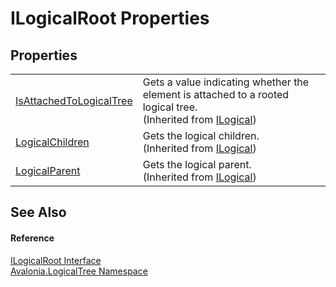 # ILogicalRoot Properties




## Properties
<table>
<tr>
<td><a href="P_Avalonia_LogicalTree_ILogical_IsAttachedToLogicalTree">IsAttachedToLogicalTree</a></td>
<td>Gets a value indicating whether the element is attached to a rooted logical tree.<br />(Inherited from <a href="T_Avalonia_LogicalTree_ILogical">ILogical</a>)</td>
</tr>
<tr>
<td><a href="P_Avalonia_LogicalTree_ILogical_LogicalChildren">LogicalChildren</a></td>
<td>Gets the logical children.<br />(Inherited from <a href="T_Avalonia_LogicalTree_ILogical">ILogical</a>)</td>
</tr>
<tr>
<td><a href="P_Avalonia_LogicalTree_ILogical_LogicalParent">LogicalParent</a></td>
<td>Gets the logical parent.<br />(Inherited from <a href="T_Avalonia_LogicalTree_ILogical">ILogical</a>)</td>
</tr>
</table>

## See Also


#### Reference
<a href="T_Avalonia_LogicalTree_ILogicalRoot">ILogicalRoot Interface</a>  
<a href="N_Avalonia_LogicalTree">Avalonia.LogicalTree Namespace</a>  

